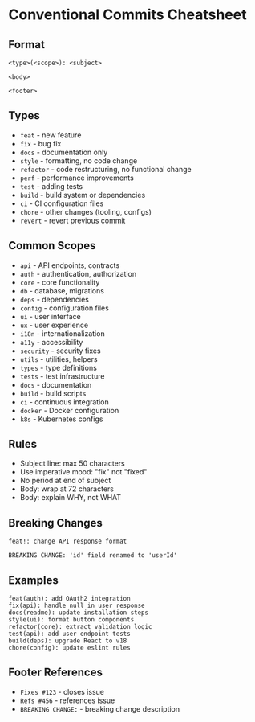 # Conventional Commits Cheatsheet

## Format
```
<type>(<scope>): <subject>

<body>

<footer>
```

## Types
- `feat` - new feature
- `fix` - bug fix
- `docs` - documentation only
- `style` - formatting, no code change
- `refactor` - code restructuring, no functional change
- `perf` - performance improvements
- `test` - adding tests
- `build` - build system or dependencies
- `ci` - CI configuration files
- `chore` - other changes (tooling, configs)
- `revert` - revert previous commit

## Common Scopes
- `api` - API endpoints, contracts
- `auth` - authentication, authorization
- `core` - core functionality
- `db` - database, migrations
- `deps` - dependencies
- `config` - configuration files
- `ui` - user interface
- `ux` - user experience
- `i18n` - internationalization
- `a11y` - accessibility
- `security` - security fixes
- `utils` - utilities, helpers
- `types` - type definitions
- `tests` - test infrastructure
- `docs` - documentation
- `build` - build scripts
- `ci` - continuous integration
- `docker` - Docker configuration
- `k8s` - Kubernetes configs

## Rules
- Subject line: max 50 characters
- Use imperative mood: "fix" not "fixed"
- No period at end of subject
- Body: wrap at 72 characters
- Body: explain WHY, not WHAT

## Breaking Changes
```
feat!: change API response format

BREAKING CHANGE: 'id' field renamed to 'userId'
```

## Examples
```
feat(auth): add OAuth2 integration
fix(api): handle null in user response
docs(readme): update installation steps
style(ui): format button components
refactor(core): extract validation logic
test(api): add user endpoint tests
build(deps): upgrade React to v18
chore(config): update eslint rules
```

## Footer References
- `Fixes #123` - closes issue
- `Refs #456` - references issue
- `BREAKING CHANGE:` - breaking change description
